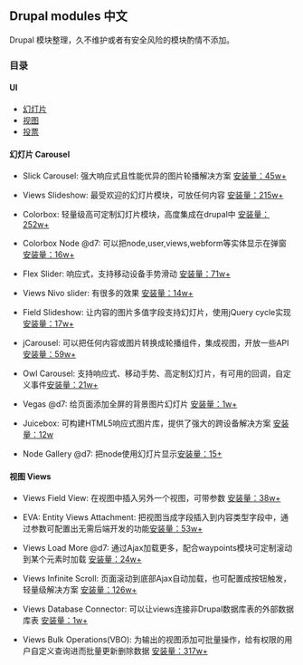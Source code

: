 ## Drupal modules 中文
Drupal 模块整理，久不维护或者有安全风险的模块酌情不添加。

### 目录

#### UI
 - [幻灯片](#carousel)
 - [视图](#views)
 - [投票](#vote)


<h4 id="carousel">幻灯片 Carousel</h4>

* Slick Carousel: 强大响应式且性能优异的图片轮播解决方案 [安装量：45w+](https://www.drupal.org/project/slick)

* Views Slideshow: 最受欢迎的幻灯片模块，可放任何内容 [安装量：215w+](https://www.drupal.org/project/views_slideshow)

* Colorbox: 轻量级高可定制幻灯片模块，高度集成在drupal中 [安装量：252w+](https://www.drupal.org/project/colorbox)

* Colorbox Node @d7: 可以把node,user,views,webform等实体显示在弹窗 [安装量：16w+](https://www.drupal.org/project/colorbox_node)

* Flex Slider: 响应式，支持移动设备手势滑动 [安装量：71w+](https://www.drupal.org/project/flexslider)

* Views Nivo slider: 有很多的效果 [安装量：14w+](https://www.drupal.org/project/views_nivo_slider)

* Field Slideshow: 让内容的图片多值字段支持幻灯片，使用jQuery cycle实现 [安装量：17w+](https://www.drupal.org/project/field_slideshow)

* jCarousel: 可以把任何内容或图片转换成轮播组件，集成视图，开放一些API [安装量：59w+](https://www.drupal.org/project/jcarousel)

* Owl Carousel: 支持响应式、移动手势、高定制幻灯片，有可用的回调，自定义事件[安装量：21w+](https://www.drupal.org/project/owlcarousel)

* Vegas @d7: 给页面添加全屏的背景图片幻灯片 [安装量：1w+](https://www.drupal.org/project/vegas)

* Juicebox: 可构建HTML5响应式图片库，提供了强大的跨设备解决方案 [安装量：12w](https://www.drupal.org/project/juicebox)

* Node Gallery @d7: 把node使用幻灯片显示[安装量：15+](https://www.drupal.org/project/node_gallery)

<h4 id="views">视图 Views</h4>

* Views Field View: 在视图中插入另外一个视图，可带参数 [安装量：38w+](https://www.drupal.org/project/views_field_view)

* EVA: Entity Views Attachment: 把视图当成字段插入到内容类型字段中，通过参数可配置出无需后端开发的功能[安装量：53w+](https://www.drupal.org/project/eva)

* Views Load More @d7: 通过Ajax加载更多，配合waypoints模块可定制滚动到某个元素时加载 [安装量：24w+](https://www.drupal.org/project/views_load_more)

* Views Infinite Scroll: 页面滚动到底部Ajax自动加载，也可配置成按钮触发，轻量级解决方案 [安装量：126w+](https://www.drupal.org/project/views_infinite_scroll)

* Views Database Connector: 可以让views连接非Drupal数据库表的外部数据库表 [安装量：1w+](https://www.drupal.org/project/views_database_connector)

* Views Bulk Operations(VBO): 为输出的视图添加可批量操作，给有权限的用户自定义查询进而批量更新删除数据 [安装量：317w+](https://www.drupal.org/project/views_bulk_operations)